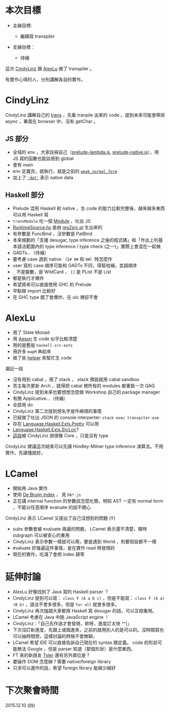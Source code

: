 # 本次目標

  * 主線目標:

    + 繼續寫 transpiler

  * 支線目標：

    + 待補

這次 [CindyLinz](https://github.com/CindyLinz/Haskell.js/tree/master/trans) 跟 [AlexLu](https://github.com/op8867555/BYOHC-transpiler) 做了 transpiler 。  

有實作心得的人，分別講解各自的實作。

# CindyLinz

CindyLinz 講解自己的 [trans](https://github.com/CindyLinz/Haskell.js/tree/master/trans) ，先看 tranpile 出來的 code 。提到未來可能會移除 async ，畢竟在 browser 中，沒有 getChar 。

## JS 部分

  * 全域的 env ，大家註冊自己（[prelude-lambda.js](https://github.com/CindyLinz/Haskell.js/blob/master/trans/res/prelude-lambda.js), [prelude-native.js](https://github.com/CindyLinz/Haskell.js/blob/master/trans/res/prelude-native.js)），用 JS 寫的函數也能註冊到 global
  * 會有 main
  * env 定義完，就執行，就是之前的 [`weak_normal_form`](https://github.com/CindyLinz/Haskell.js/blob/master/trans/res/init.js#L19)
  * 加上了 [`'dat'`](https://github.com/CindyLinz/Haskell.js/blob/master/trans/res/init.js#L24) 表示 native data

## Haskell 部分

  * Prelude 混用 Haskell 和 native ，生 code 的能力比較完整後，越來越多東西可以用 Haskell 寫
  * `transModule` 吃一個 [Module](https://hackage.haskell.org/package/haskell-src-exts-1.17.0/docs/Language-Haskell-Exts-Syntax.html#t:Module) ，吐出 JS
  * [RuntimeSource.hs](https://github.com/CindyLinz/Haskell.js/blob/master/trans/src/RuntimeSource.hs) 是由 [res2src.pl](https://github.com/CindyLinz/Haskell.js/blob/master/trans/res2src.pl) 生出來的
  * 有參數是 FuncBind ，沒參數是 PatBind
  * 本來規劃的「支援 desugar, type inference 之後的程式碼」和「作出上列基本語法範圍內的 type inference / type check (之一)」實際上會混在一起做
  * GADTs...（待補）
  * 要考慮 case 遇到 native （`I# 0#` 和 `0#`）時怎麼作
  * user 寫的 case 順序可能和 GADTs 不同，得幫他補，並調順序
  * `_` 不是變數，是 WildCard ， `[]` 是 PList 不是 List
  * 都是執行才爆炸
  * 希望將來可以直接使用 GHC 的 Prelude
  * 早點做 import 比較好
  * 在 GHC type 錯了會爆炸，在 ulc 裡卻不會

# AlexLu

  * 用了 State Monad
  * 用 [Aeson](https://github.com/op8867555/BYOHC-transpiler/blob/master/src/Trans.hs#L110) 生 code 似乎比較清楚
  * 用的是舊版 `haskell-src-exts`
  * 用許多 `mapM` 串起來
  * 做了些 [helper](https://github.com/op8867555/BYOHC-transpiler/blob/master/src/Trans.hs#L145) 來幫忙生 code

  漏記一段

  * 沒有用到 cabal ，用了 stack ， stack 預設就用 cabal sandbox
  * 苦主每次更新 Arch ，就得把 cabal 裡所有的 modules 都重裝一次 QAQ
  * CindyLinz 提到未來也要想想怎麼做 Workshop 自己的 package manager
  * 有關 Applicative...（待補）
  * 全部用 do
  * CindyLinz 第二次提到想名字是件麻煩的事情
  * 已經做了吐出 JSON 的 console interperter: `stack exec transpiler-exe`
  * 存在 [Language.Haskell.Exts.Pretty](https://hackage.haskell.org/package/haskell-src-exts-1.17.0/docs/Language-Haskell-Exts-Pretty.html) 可以用
  * [Language.Haskell.Exts.SrcLoc](https://hackage.haskell.org/package/haskell-src-exts-1.17.0/docs/Language-Haskell-Exts-SrcLoc.html)?
  * [這段](https://github.com/op8867555/BYOHC-transpiler/blob/master/src/Trans.hs#L102)被 CindyLinz 說很像 Core ，只是沒有 type

  CindyLinz 建議這次結束可以先讀 Hindley-Milner type inference 演算法。不用實作，先讀懂就好。

# LCamel

  * 開始用 Java 實作
  * 使用 [De Bruijn Index](https://github.com/LCamel/BuildYourOwnHaskellCompiler/tree/master/src/main/java) ， 見 `Db*.js`
  * 正在講 internal function 的參數該怎麼化簡，明知 AST 一定有 normal form ，不能以任意順序 evaluate 的話不開心

  CindyLinz 表示 LCamel 又提出了自己沒想到的問題 (Y)

  * subs 參數會被 evaluate 兩遍的問題， LCamel 表示還不清楚，哪時 subgraph 可以被安心的重用
  * CindyLinz 表示參數一樣就可以用，要是遇到 World ，則要假設都不一樣
  * evaluate 好幾遍這件事情，是在實作 read 時發現的
  * 現在的實作，吃滿了會把 index 歸零

# 延伸討論

  * AlexLu 好像找到了 Java 寫的 Haskell parser ？
  * CindyLinz 提到可以寫： `class F (A a b c)` ，但是不能寫： `class F (A a) (B b)` ，語法不會多很多。但是 `for all` 就會多很多。
  * CindyLinz 再次強調大家都用 Haskell 寫 desugar 的話，可以互相重用。
  * LCamel 考慮在 Java 中跑 JavaScript engine ！
  * CindyLinz：「自己先作過才會發現，欸呀，進度訂太快 ^^|」
  * 下次沒訂新進度，先跟上或插進來，之前的就用別人的是可以的。沒時間寫也可以抽時間想，這樣討論的時候不會無聊。
  * LCamel 希望 IDE 可以直接告訴自己現在的 syntax 跟定義。 code 的形狀可能無法 Google ，但是 parser 知道（那個形狀）是什麼東西。
  * FT 來的新朋友 [Tyler](http://www.meetup.com/Functional-Thursday/members/142073172/) 還有另外兩位是？
  * 要操作 DOM 怎麼辦？需要 native/foreign library
  * 只求可以運作的話，希望 foreign library 能越少越好

# 下次聚會時間

2015.12.10 (四)

